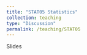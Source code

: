 ```yaml
---
title: "STAT05 Statistics"
collection: teaching
type: "Discussion"
permalink: /teaching/STAT05
---
```


Slides

